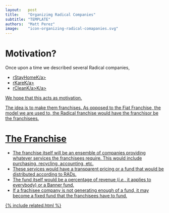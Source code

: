 ```yaml
---
layout:   post
title:    "Organizimg Radical Companies"
subtitle: "TEMPLATE"
authors:  "Matt Perez"
image:    "icon-organizing-radical-comapanies.svg"
---
```


<div style='display:none; '>
 <p>Once upon a time we described several Radical companies. This is another motivation.</p>
</div>

<h1>Motivation?</h1>
 <p>Once upon a time we described several Radical companies,
  <ul>
   <li><a href="">rStayHomeK/a></li>
   <li><a href="">rKareK/a></li>
   <li><a href="">rCleanK/a>K/a></li>
  </ul>
 <p>We hope that this acts as motivation.</p>
 <p>The idea is to make them franchises. As opposed to the Fiat Franchise, the model we are used to, the Radical franchise would have the franchisor be the franchisees.</p>

<h1>The Franchise</h1>
<ul>
 <li>The franchise itself will be an ensemble of companies providing whatever services the franchisees require. This would include purchasing, recycling, accounting, etc.</li>
 <li>These services would have a transparent pricing or a fund that would be distributed according to RADs.</li>
 <li>The fund itself would be a percentage of revenue (<em>i.e.</em>, it applies to everybody) or a Banner fund.</li>
 <li>If a frachisee company is not generating enough of a fund, it may become a fixed fund that the franchisees have to fund.</li>
</ul>

{% include related.html %}